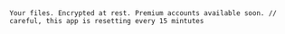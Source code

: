 ​

    Your files. Encrypted at rest. Premium accounts available soon. // careful, this app is resetting every 15 mintutes
